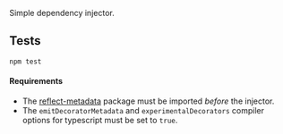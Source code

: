 Simple dependency injector.

## Tests

```
npm test
```

#### Requirements
- The [reflect-metadata](https://www.npmjs.com/package/reflect-metadata) package must be imported *before* the injector.
- The ``emitDecoratorMetadata`` and ``experimentalDecorators`` compiler options for typescript must be set to ``true``. 







